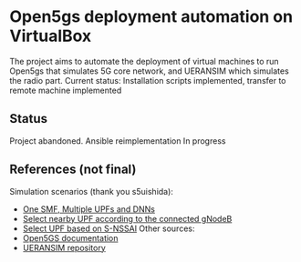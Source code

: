 # Open5gs deployment automation on VirtualBox
The project aims to automate the deployment of virtual machines
to run Open5gs that simulates 5G core network, and UERANSIM which simulates the radio part.
Current status: Installation scripts implemented, transfer to remote machine implemented

## Status
Project abandoned.
Ansible reimplementation In progress

## References (not final)
Simulation scenarios (thank you s5uishida):
- [One SMF, Multiple UPFs and DNNs](https://github.com/s5uishida/open5gs_5gc_ueransim_sample_config)
- [Select nearby UPF according to the connected gNodeB](https://github.com/s5uishida/open5gs_5gc_ueransim_nearby_upf_sample_config)
- [Select UPF based on S-NSSAI](https://github.com/s5uishida/open5gs_5gc_ueransim_snssai_upf_sample_config)
Other sources:
- [Open5GS documentation](https://open5gs.org/open5gs/docs/)
- [UERANSIM repository](https://github.com/aligungr/UERANSIM)
